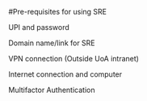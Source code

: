 #Pre-requisites for using SRE 

UPI and password 

Domain name/link for SRE  

VPN connection (Outside UoA intranet) 

Internet connection and computer 

Multifactor Authentication 
